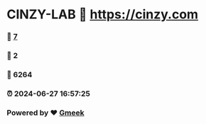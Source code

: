 # CINZY-LAB :link: https://cinzy.com 
### :page_facing_up: [7](https://cinzy.com/tag.html) 
### :speech_balloon: 2 
### :hibiscus: 6264 
### :alarm_clock: 2024-06-27 16:57:25 
### Powered by :heart: [Gmeek](https://github.com/Meekdai/Gmeek)
